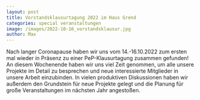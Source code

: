 ```yaml
---
layout: post
title: Vorstandsklausurtagung 2022 im Haus Grend
categories: special veranstaltungen
image: /images/2022-10-16_vorstandsklausur.jpg
author: Max
---
```


Nach langer Coronapause haben wir uns vom 14.-16.10.2022 zum ersten mal wieder in Präsenz zu einer PeP-Klausurtagung zusammen gefunden!
An diesem Wochenende haben wir uns viel Zeit genommen, um alle unsere Projekte im Detail zu besprechen und neue interessierte Mitglieder in unsere Arbeit einzubinden.
In vielen produktiven Diskussionen haben wir außerdem den Grundstein für neue Projekte gelegt und die Planung für große Veranstaltungen im nächsten Jahr angestoßen.